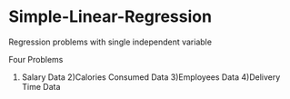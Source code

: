 # Simple-Linear-Regression

Regression problems with single independent variable

Four Problems 

1) Salary Data
2)Calories Consumed Data
3)Employees Data
4)Delivery Time Data

